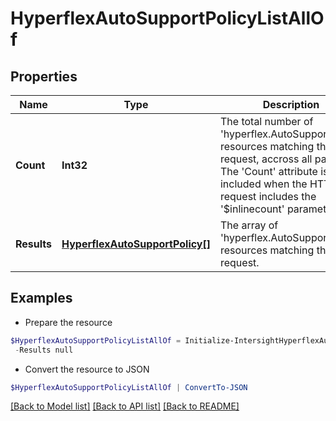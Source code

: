 # HyperflexAutoSupportPolicyListAllOf
## Properties

Name | Type | Description | Notes
------------ | ------------- | ------------- | -------------
**Count** | **Int32** | The total number of &#39;hyperflex.AutoSupportPolicy&#39; resources matching the request, accross all pages. The &#39;Count&#39; attribute is included when the HTTP GET request includes the &#39;$inlinecount&#39; parameter. | [optional] 
**Results** | [**HyperflexAutoSupportPolicy[]**](HyperflexAutoSupportPolicy.md) | The array of &#39;hyperflex.AutoSupportPolicy&#39; resources matching the request. | [optional] 

## Examples

- Prepare the resource
```powershell
$HyperflexAutoSupportPolicyListAllOf = Initialize-IntersightHyperflexAutoSupportPolicyListAllOf  -Count null `
 -Results null
```

- Convert the resource to JSON
```powershell
$HyperflexAutoSupportPolicyListAllOf | ConvertTo-JSON
```

[[Back to Model list]](../README.md#documentation-for-models) [[Back to API list]](../README.md#documentation-for-api-endpoints) [[Back to README]](../README.md)

